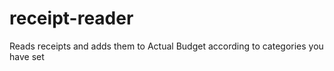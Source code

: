 # receipt-reader
Reads receipts and adds them to Actual Budget according to categories you have set
